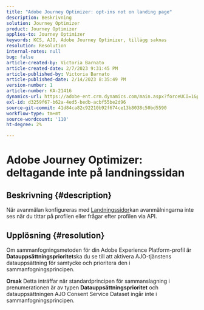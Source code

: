 ```yaml
---
title: "Adobe Journey Optimizer: opt-ins not on landing page"
description: Beskrivning
solution: Journey Optimizer
product: Journey Optimizer
applies-to: Journey Optimizer
keywords: KCS, AJO, Adobe Journey Optimizer, tillägg saknas
resolution: Resolution
internal-notes: null
bug: false
article-created-by: Victoria Barnato
article-created-date: 2/7/2023 9:31:45 PM
article-published-by: Victoria Barnato
article-published-date: 2/14/2023 8:35:49 PM
version-number: 1
article-number: KA-21416
dynamics-url: https://adobe-ent.crm.dynamics.com/main.aspx?forceUCI=1&pagetype=entityrecord&etn=knowledgearticle&id=1b9b39cf-2ea7-ed11-aad1-6045bd0065f9
exl-id: d3259f67-b62a-4ed5-bedb-acbf55be2d96
source-git-commit: 41d84ca82c92210b92f674ce13b8038c50bd5590
workflow-type: tm+mt
source-wordcount: '110'
ht-degree: 2%

---
```


# Adobe Journey Optimizer: deltagande inte på landningssidan

## Beskrivning {#description}

När avanmälan konfigureras med [Landningssidor](https://experienceleague.adobe.com/docs/journey-optimizer/using/landing-pages/lp-use-cases.html)kan avanmälningarna inte ses när du tittar på profilen eller frågar efter profilen via API.

## Upplösning {#resolution}


Om sammanfogningsmetoden för din Adobe Experience Platform-profil är <b>Datauppsättningsprioritet</b>ska du se till att aktivera AJO-tjänstens datauppsättning för samtycke och prioritera den i sammanfogningsprincipen.


<b>Orsak</b>
Detta inträffar när standardprincipen för sammanslagning i prenumerationen är av typen <b>Datauppsättningsprioritet</b> och datauppsättningen AJO Consent Service Dataset ingår inte i sammanfogningsprincipen.

